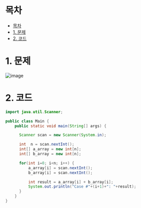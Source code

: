 # 목차
- [목차](#목차)
- [1. 문제](#1-문제)
- [2. 코드](#2-코드)

# 1. 문제

![image](https://user-images.githubusercontent.com/83202193/132983752-c9c3abc2-87df-4782-bcc8-167620b9937d.png)


# 2. 코드

```java
import java.util.Scanner;

public class Main {
    public static void main(String[] args) {

      Scanner scan = new Scanner(System.in);

      int  n = scan.nextInt();
      int[] a_array = new int[n];
      int[] b_array = new int[n];

      for(int i=0; i<n; i++) {
          a_array[i] = scan.nextInt();
          b_array[i] = scan.nextInt();

          int result = a_array[i] + b_array[i];
          System.out.println("Case #"+(i+1)+": "+result);
      }
    }
}
```